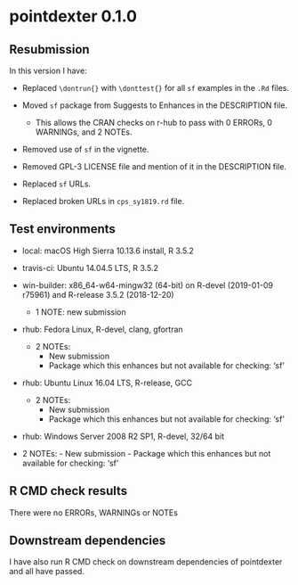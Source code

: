 pointdexter 0.1.0
=================

## Resubmission
In this version I have:

* Replaced `\dontrun{}` with `\donttest{}` for all `sf` examples in the `.Rd` files.

* Moved `sf` package from Suggests to Enhances in the DESCRIPTION file.
    + This allows the CRAN checks on r-hub to pass with 0 ERRORs, 0 WARNINGs, and 2 NOTEs.

* Removed use of `sf` in the vignette. 

* Removed GPL-3 LICENSE file and mention of it in the DESCRIPTION file.

* Replaced `sf` URLs.

* Replaced broken URLs in `cps_sy1819.rd` file.

## Test environments

* local: macOS High Sierra 10.13.6 install, R 3.5.2

* travis-ci: Ubuntu 14.04.5 LTS, R 3.5.2

* win-builder: x86_64-w64-mingw32 (64-bit) on R-devel (2019-01-09 r75961) and R-release 3.5.2 (2018-12-20)
    + 1 NOTE: new submission

* rhub: Fedora Linux, R-devel, clang, gfortran
    + 2 NOTEs:
        - New submission
        - Package which this enhances but not available for checking: ‘sf’

* rhub: Ubuntu Linux 16.04 LTS, R-release, GCC
    + 2 NOTEs:
        - New submission
        - Package which this enhances but not available for checking: ‘sf’
        
* rhub: Windows Server 2008 R2 SP1, R-devel, 32/64 bit
+ 2 NOTEs:
        - New submission
        - Package which this enhances but not available for checking: ‘sf’

## R CMD check results
There were no ERRORs, WARNINGs or NOTEs

## Downstream dependencies
I have also run R CMD check on downstream dependencies of pointdexter and all have passed.
